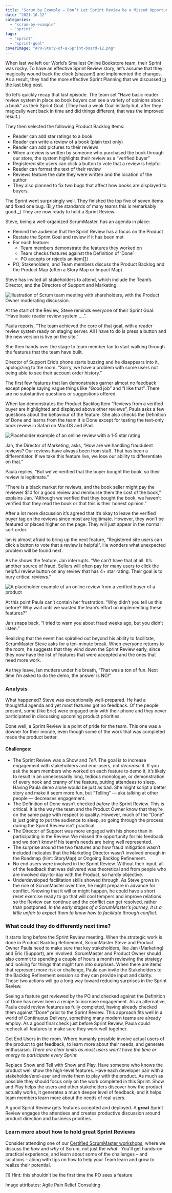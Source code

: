 ```yaml
---
title: "Scrum by Example – Don’t Let Sprint Review be a Missed Opportunity"
date: "2021-10-12"
categories: 
  - "scrum-by-example"
  - "sprint"
tags: 
  - "sprint"
  - "sprint-goal"
coverImage: "APR-Story-of-a-Sprint-board-12.png"
---
```


When last we left our World’s Smallest Online Bookstore team, their Sprint was rocky. To have an effective Sprint Review story, let’s assume that they magically wound back the clock (shazam!) and implemented the changes. As a result, they had the more effective Sprint Planning that we discussed [in the last blog post](/blog/how-sprint-planning-mistakes-can-derail-a-team.html).

So let’s quickly recap that last episode. The team set “Have basic reader review system in place so book buyers can see a variety of opinions about a book” as their Sprint Goal. (They had a weak Goal initially but, after they magically went back in time and did things different, that was the improved result.)

They then selected the following Product Backlog Items:

- Reader can add star ratings to a book
- Reader can write a review of a book (plain text only)
- Reader can add pictures to their reviews
- When a review is written by someone who purchased the book through our store, the system highlights their review as a “verified buyer”
- Registered site users can click a button to vote that a review is helpful
- Reader can format the text of their review
- Reviews feature the date they were written and the location of the author
- They also planned to fix two bugs that affect how books are displayed to buyers.

The Sprint went surprisingly well. They finished the top five of seven items and fixed one bug. (B_y the standards of many teams this is remarkably good._) They are now ready to hold a Sprint Review.

Steve, being a well-organized ScrumMaster, has an agenda in place:

- Remind the audience that the Sprint Review has a focus on the Product
- Restate the Sprint Goal and review if it has been met
- For each feature:
    - Team members demonstrate the features they worked on
    - Team checks features against the Definition of ‘Done’
    - PO accepts or rejects an item\[[1](#footnotes)\]
- PO, Stakeholders, and Team members discuss the Product Backlog and the Product Map (often a Story Map or Impact Map)

Steve has invited all stakeholders to attend, which include the Team’s Director, and the Directors of Support and Marketing.

![Illustration of Scrum team meeting with shareholders, with the Product Owner moderating discussion.](images/APR-Story-of-a-Sprint-board-12-1024x576.png)

At the start of the Review, Steve reminds everyone of their Sprint Goal: “Have basic reader review system ….”.

Paula reports, “The team achieved the core of that goal, with a reader review system ready on staging server. All I have to do is press a button and the new version is live on the site.”

She then hands over the stage to team member Ian to start walking through the features that the team have built.

Director of Support Eric’s phone starts buzzing and he disappears into it, apologizing to the room. “Sorry, we have a problem with some users not being able to see their account order history.”

The first few features that Ian demonstrates garner almost no feedback except people saying vague things like “Good job” and “I like that”. There are no substantive questions or suggestions offered.

When Ian demonstrates the Product Backlog Item “Reviews from a verified buyer are highlighted and displayed above other reviews”, Paula asks a few questions about the behaviour of the feature. She also checks the Definition of Done and learns from the team it is Done except for testing the text-only book review in Safari on MacOS and iPad.

![Placeholder example of an online review with a 1-5 star rating](images/SbE-WSOBS-buyer-reviews-unverified-buyer.png)

Jan, the Director of Marketing, asks, “How are we handling fraudulent reviews? Our reviews have always been from staff. That has been a differentiator. If we take this feature live, we lose our ability to differentiate on that.”

Paula replies, “But we’ve verified that the buyer bought the book, so their review is legitimate.”

“There is a black market for reviews, and the book seller might pay the reviewer $10 for a good review and reimburse them the cost of the book,” explains Jan. “Although we verified that they bought the book, we haven’t verified that they read the book or that this is their honest opinion.”

After a lot more discussion it’s agreed that it’s okay to leave the verified buyer tag on the reviews since most are legitimate. However, they won’t be featured or placed higher on the page. They will just appear in the normal sort order.

Ian is almost afraid to bring up the next feature, “Registered site users can click a button to vote that a review is helpful”. He wonders what unexpected problem will be found next.

As he shows the feature, Jan interrupts. “We can’t have that at all. It’s another source of fraud. Sellers will often pay for many users to click the helpful review button on any review that has 4+ star rating. Their goal is to bury critical reviews.”

![A placeholder example of an online review from a verified buyer of a product](images/SbE-WSOBS-buyer-reviews-helpful-vote.png)

At this point Paula can’t contain her frustration. “Why didn’t you tell us this before? Why wait until we wasted the team’s effort on implementing these features?”

Jan snaps back, “I tried to warn you about fraud weeks ago, but you didn’t listen.”

Realizing that the event has spiralled out beyond his ability to facilitate, ScrumMaster Steve asks for a ten-minute break. When everyone returns to the room, he suggests that they wind down the Sprint Review early, since they now have the list of features that were accepted and the ones that need more work.

As they leave, Ian mutters under his breath, “That was a ton of fun. Next time I’m asked to do the demo, the answer is NO!”

### Analysis

What happened? Steve was exceptionally well-prepared. He had a thoughtful agenda and yet most features got no feedback. Of the people present, some (like Eric) were engaged only with their phone and they never participated in discussing upcoming product priorities.

Done well, a Sprint Review is a point of pride for the team. This one was a downer for their morale, even though some of the work that was completed made the product better.

#### Challenges:

- The Sprint Review was a Show and _Tell_. The goal is to increase engagement with stakeholders and end-users, not _decrease_ it. If you ask the team members who worked on each feature to demo it, it’s likely to result in an unnecessarily long, tedious monologue, or demonstration of every nook and cranny of the feature, putting attendees to sleep. Having Paula demo alone would be just as bad. She might script a better story and make it seem more fun, but “Telling” — aka talking at other people — decreases engagement.
- The Definition of Done wasn’t checked _before_ the Sprint Review. This is critical. It is the way the team and the Product Owner know that they’re on the same page with respect to quality. However, much of the “Done” is just going to put the audience to sleep, so going through the process during the Sprint Review isn’t practical.
- The Director of Support was more engaged with his phone than in participating in the Review. We missed the opportunity for his feedback and we don’t know if his team’s needs are being well represented.
- The surprise around the two features and how fraud mitigation wasn’t included indicates that the Marketing Director wasn’t involved enough in the Roadmap (hint: StoryMap) or Ongoing Backlog Refinement.
- No end users were involved in the Sprint Review. Without their input, all of the feedback that was delivered was theoretical and from people who are involved day-to-day with the Product, so hardly objective.
- Underdeveloped facilitation skills showed through. As Steve grows in the role of ScrumMaster over time, he might prepare in advance for conflict. Knowing that it will or might happen, he could have a short reset exercise ready to go that will cool tempers and improve relations so the Review can continue and the conflict can get resolved, rather than postponed. _In the early stages of a ScrumMaster’s journey, it is a little unfair to expect them to know how to facilitate through conflict._

### What could they do differently next time?

It starts long before the Sprint Review meeting. When the strategic work is done in Product Backlog Refinement, ScrumMaster Steve and Product Owner Paula need to make sure that key stakeholders, like Jan (Marketing) and Eric (Support), are involved. ScrumMaster and Product Owner should also commit to spending a couple of hours a month reviewing the strategy and looking for things that might turn into surprises. When there are items that represent more risk or challenge, Paula can invite the Stakeholders to the Backlog Refinement session so they can provide input and clarity. These two actions will go a long way toward reducing surprises in the Sprint Review.

Seeing a feature get reviewed by the PO and checked against the Definition of Done has never been a recipe to increase engagement. As an alternative, Paula could review features as fully completed, having already checked them against “Done” prior to the Sprint Review. This approach fits well in a world of Continuous Delivery, something many modern teams are already employ. As a good final check just before Sprint Review, Paula could recheck all features to make sure they work well together.

Get End Users in the room. Where humanly possible involve actual users of the product to get feedback, to learn more about their needs, and generate enthusiasm. _There are clear limits as most users won’t have the time or energy to participate every Sprint._

Replace Show and Tell with Show and Play. Have someone who knows the product well show the high-level features. Have each developer pair with a stakeholder/end-user and invite them to play with the product. As much as possible they should focus only on the work completed in this Sprint. Show and Play helps the users and other stakeholders discover how the product actually works, it generates a much deeper level of feedback, and it helps team members learn more about the needs of real users.

A good Sprint Review gets features accepted and deployed. A **great** Sprint Review engages the attendees and creates productive discussion around product direction and business priorities.

### Learn more about how to hold great Sprint Reviews

Consider attending one of our [Certified ScrumMaster workshops](/certified-scrummaster-csm-training), where we discuss the _how_ and _why_ of Scrum, not just the _what_.  You'll get hands-on practical experience, and learn about some of the challenges – and solutions – along with tips on how to help your Team learn and grow to realize their potential.

\[1\] Hint: this shouldn’t be the first time the PO sees a feature

Image attributes: Agile Pain Relief Consulting
